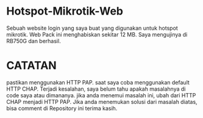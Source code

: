 # Hotspot-Mikrotik-Web
Sebuah website login yang saya buat yang digunakan untuk hotspot mikrotik. Web Pack ini menghabiskan
sekitar 12 MB. Saya mengujinya di RB750G dan berhasil. 


# CATATAN
pastikan menggunakan HTTP PAP. saat saya coba menggunakan default HTTP CHAP. Terjadi kesalahan,
saya belum tahu apakah masalahnya di code saya atau dimananya. jika anda menemui masalah ini,
ubah dari HTTP CHAP menjadi HTTP PAP. Jika anda menemukan solusi dari masalah diatas, 
bisa comment di Repository ini terima kasih.

